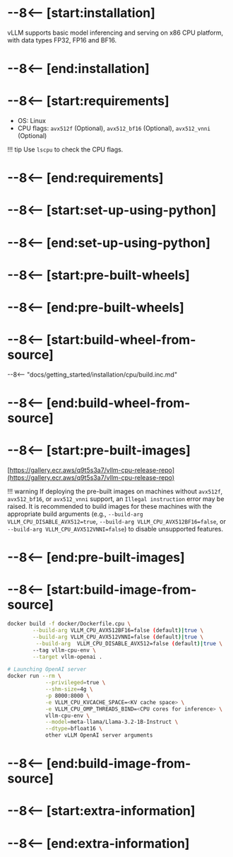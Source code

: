 # --8<-- [start:installation]

vLLM supports basic model inferencing and serving on x86 CPU platform, with data types FP32, FP16 and BF16.

# --8<-- [end:installation]
# --8<-- [start:requirements]

- OS: Linux
- CPU flags: `avx512f` (Optional), `avx512_bf16` (Optional), `avx512_vnni` (Optional)

!!! tip
    Use `lscpu` to check the CPU flags.

# --8<-- [end:requirements]
# --8<-- [start:set-up-using-python]

# --8<-- [end:set-up-using-python]
# --8<-- [start:pre-built-wheels]

# --8<-- [end:pre-built-wheels]
# --8<-- [start:build-wheel-from-source]

--8<-- "docs/getting_started/installation/cpu/build.inc.md"

# --8<-- [end:build-wheel-from-source]
# --8<-- [start:pre-built-images]

[https://gallery.ecr.aws/q9t5s3a7/vllm-cpu-release-repo](https://gallery.ecr.aws/q9t5s3a7/vllm-cpu-release-repo)

!!! warning
    If deploying the pre-built images on machines without `avx512f`, `avx512_bf16`, or `avx512_vnni` support, an `Illegal instruction` error may be raised. It is recommended to build images for these machines with the appropriate build arguments (e.g., `--build-arg VLLM_CPU_DISABLE_AVX512=true`, `--build-arg VLLM_CPU_AVX512BF16=false`, or `--build-arg VLLM_CPU_AVX512VNNI=false`) to disable unsupported features.

# --8<-- [end:pre-built-images]
# --8<-- [start:build-image-from-source]

```bash
docker build -f docker/Dockerfile.cpu \
        --build-arg VLLM_CPU_AVX512BF16=false (default)|true \
        --build-arg VLLM_CPU_AVX512VNNI=false (default)|true \
         --build-arg  VLLM_CPU_DISABLE_AVX512=false (default)|true \ 
        --tag vllm-cpu-env \
        --target vllm-openai .

# Launching OpenAI server
docker run --rm \
            --privileged=true \
            --shm-size=4g \
            -p 8000:8000 \
            -e VLLM_CPU_KVCACHE_SPACE=<KV cache space> \
            -e VLLM_CPU_OMP_THREADS_BIND=<CPU cores for inference> \
            vllm-cpu-env \
            --model=meta-llama/Llama-3.2-1B-Instruct \
            --dtype=bfloat16 \
            other vLLM OpenAI server arguments
```

# --8<-- [end:build-image-from-source]
# --8<-- [start:extra-information]
# --8<-- [end:extra-information]
